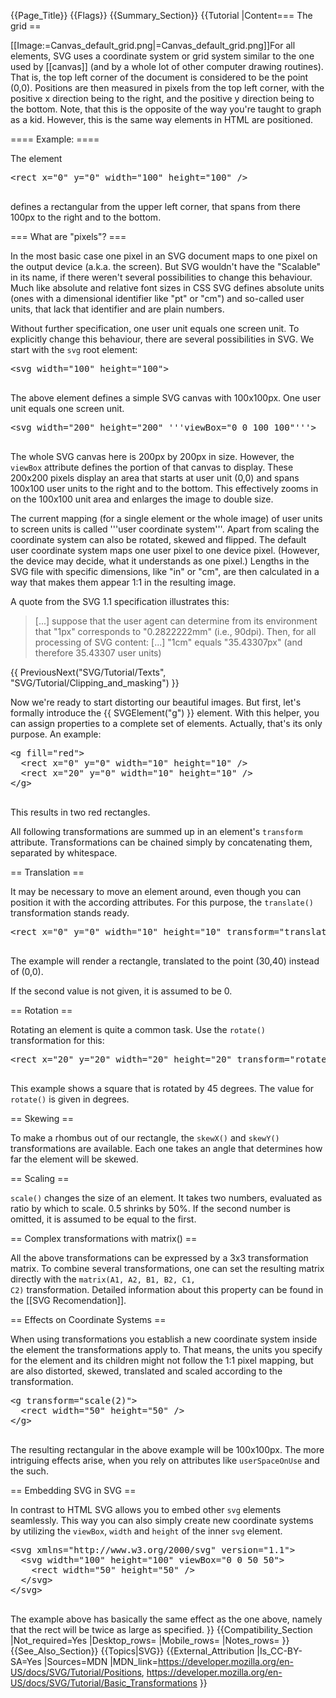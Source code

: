 {{Page_Title}}
{{Flags}}
{{Summary_Section}}
{{Tutorial
|Content=== The grid ==
 
[[Image:=Canvas_default_grid.png|=Canvas_default_grid.png]]For all elements, SVG uses a coordinate system or grid system similar to the one used by [[canvas]] (and by a whole lot of other computer drawing routines). That is, the top left corner of the document is considered to be the point (0,0). Positions are then measured in pixels from the top left corner, with the positive x direction being to the right, and the positive y direction being to the bottom. Note, that this is the opposite of the way you're taught to graph as a kid. However, this is the same way elements in HTML are positioned.

 
==== Example: ====
 
The element

 
<pre>
&lt;rect x="0" y="0" width="100" height="100" /&gt;

</pre>
 
defines a rectangular from the upper left corner, that spans from there 100px to the right and to the bottom.

 
=== What are "pixels"? ===
 
In the most basic case one pixel in an SVG document maps to one pixel on the output device (a.k.a. the screen). But SVG wouldn't have the "Scalable" in its name, if there weren't several possibilities to change this behaviour. Much like absolute and relative font sizes in CSS SVG defines absolute units (ones with a dimensional identifier like "pt" or "cm") and so-called user units, that lack that identifier and are plain numbers.

 
Without further specification, one user unit equals one screen unit. To explicitly change this behaviour, there are several possibilities in SVG. We start with the <code>svg</code> root element:

 
<pre>
&lt;svg width="100" height="100"&gt;

</pre>
 
The above element defines a simple SVG canvas with 100x100px. One user unit equals one screen unit.

 
<pre>
&lt;svg width="200" height="200" '''viewBox="0 0 100 100"'''&gt;

</pre>
 
The whole SVG canvas here is 200px by 200px in size. However, the <code>viewBox</code> attribute defines the portion of that canvas to display. These 200x200 pixels display an area that starts at user unit (0,0) and spans 100x100 user units to the right and to the bottom. This effectively zooms in on the 100x100 unit area and enlarges the image to double size.

 
The current mapping (for a single element or the whole image) of user units to screen units is called '''user coordinate system'''. Apart from scaling the coordinate system can also be rotated, skewed and flipped. The default user coordinate system maps one user pixel to one device pixel. (However, the device may decide, what it understands as one pixel.) Lengths in the SVG file with specific dimensions, like "in" or "cm", are then calculated in a way that makes them appear 1:1 in the resulting image.

 
A quote from the SVG 1.1 specification illustrates this:

 <blockquote> 
[...] suppose that the user agent can determine from its environment that "1px" corresponds to "0.2822222mm" (i.e., 90dpi). Then, for all processing of SVG content: [...] "1cm" equals "35.43307px" (and therefore 35.43307 user units)

 </blockquote> 


{{ PreviousNext("SVG/Tutorial/Texts", "SVG/Tutorial/Clipping_and_masking") }}

 
Now we're ready to start distorting our beautiful images. But first, let's formally introduce the {{ SVGElement("g") }} element. With this helper, you can assign properties to a complete set of elements. Actually, that's its only purpose. An example:

 
<pre>
&lt;g fill="red"&gt;
  &lt;rect x="0" y="0" width="10" height="10" /&gt;
  &lt;rect x="20" y="0" width="10" height="10" /&gt;
&lt;/g&gt;

</pre>
 
This results in two red rectangles.

 
All following transformations are summed up in an element's <code>transform</code> attribute. Transformations can be chained simply by concatenating them, separated by whitespace.

 
== Translation ==
 
It may be necessary to move an element around, even though you can position it with the according attributes. For this purpose, the <code>translate()</code> transformation stands ready.

 
<pre>
&lt;rect x="0" y="0" width="10" height="10" transform="translate(30,40)" /&gt;

</pre>
 
The example will render a rectangle, translated to the point (30,40) instead of (0,0).

 
If the second value is not given, it is assumed to be 0.

 
== Rotation ==
 
Rotating an element is quite a common task. Use the <code>rotate()</code> transformation for this:

 
<pre>
&lt;rect x="20" y="20" width="20" height="20" transform="rotate(45)" /&gt;

</pre>
 
This example shows a square that is rotated by 45 degrees. The value for <code>rotate()</code> is given in degrees.

 
== Skewing ==
 
To make a rhombus out of our rectangle, the <code>skewX()</code> and <code>skewY()</code> transformations are available. Each one takes an angle that determines how far the element will be skewed.

 
== Scaling ==
 
<code>scale()</code> changes the size of an element. It takes two numbers, evaluated as ratio by which to scale. 0.5 shrinks by 50%. If the second number is omitted, it is assumed to be equal to the first.

 
== Complex transformations with matrix() ==
 
All the above transformations can be expressed by a 3x3 transformation matrix. To combine several transformations, one can set the resulting matrix directly with the <code>matrix(A1, A2, B1, B2, C1, C2)</code> transformation. Detailed information about this property can be found in the [[SVG Recomendation]].

 
== Effects on Coordinate Systems ==
 
When using transformations you establish a new coordinate system inside the element the transformations apply to. That means, the units you specify for the element and its children might not follow the 1:1 pixel mapping, but are also distorted, skewed, translated and scaled according to the transformation.

 
<pre>
&lt;g transform="scale(2)"&gt;
  &lt;rect width="50" height="50" /&gt;
&lt;/g&gt;

</pre>
 
The resulting rectangular in the above example will be 100x100px. The more intriguing effects arise, when you rely on attributes like <code>userSpaceOnUse</code> and the such.

 
== Embedding SVG in SVG ==
 
In contrast to HTML SVG allows you to embed other <code>svg</code> elements seamlessly. This way you can also simply create new coordinate systems by utilizing the <code>viewBox</code>, <code>width</code> and <code>height</code> of the inner <code>svg</code> element.

 
<pre>
&lt;svg xmlns="http://www.w3.org/2000/svg" version="1.1"&gt;
  &lt;svg width="100" height="100" viewBox="0 0 50 50"&gt;
    &lt;rect width="50" height="50" /&gt;
  &lt;/svg&gt;
&lt;/svg&gt; 

</pre>
 
The example above has basically the same effect as the one above, namely that the rect will be twice as large as specified.
}}
{{Compatibility_Section
|Not_required=Yes
|Desktop_rows=
|Mobile_rows=
|Notes_rows=
}}
{{See_Also_Section}}
{{Topics|SVG}}
{{External_Attribution
|Is_CC-BY-SA=Yes
|Sources=MDN
|MDN_link=https://developer.mozilla.org/en-US/docs/SVG/Tutorial/Positions, https://developer.mozilla.org/en-US/docs/SVG/Tutorial/Basic_Transformations
}}